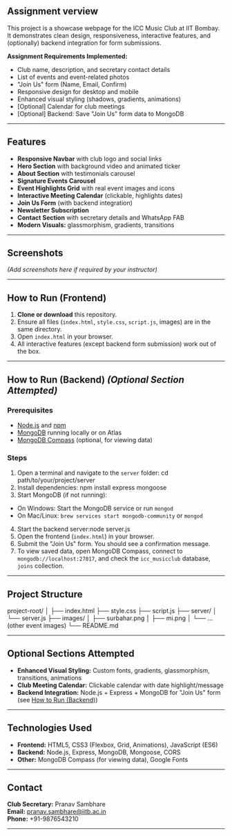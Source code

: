 ## Assignment verview

This project is a showcase webpage for the ICC Music Club at IIT Bombay.  
It demonstrates clean design, responsiveness, interactive features, and (optionally) backend integration for form submissions.

**Assignment Requirements Implemented:**
- Club name, description, and secretary contact details
- List of events and event-related photos
- "Join Us" form (Name, Email, Confirm)
- Responsive design for desktop and mobile
- Enhanced visual styling (shadows, gradients, animations)
- [Optional] Calendar for club meetings
- [Optional] Backend: Save "Join Us" form data to MongoDB

---

## Features

- **Responsive Navbar** with club logo and social links
- **Hero Section** with background video and animated ticker
- **About Section** with testimonials carousel
- **Signature Events Carousel**
- **Event Highlights Grid** with real event images and icons
- **Interactive Meeting Calendar** (clickable, highlights dates)
- **Join Us Form** (with backend integration)
- **Newsletter Subscription**
- **Contact Section** with secretary details and WhatsApp FAB
- **Modern Visuals:** glassmorphism, gradients, transitions

---

## Screenshots

*(Add screenshots here if required by your instructor)*

---

## How to Run (Frontend)

1. **Clone or download** this repository.
2. Ensure all files (`index.html`, `style.css`, `script.js`, images) are in the same directory.
3. Open `index.html` in your browser.
4. All interactive features (except backend form submission) work out of the box.

---

## How to Run (Backend) *(Optional Section Attempted)*

### Prerequisites

- [Node.js](https://nodejs.org/) and [npm](https://www.npmjs.com/)
- [MongoDB](https://www.mongodb.com/try/download/community) running locally or on Atlas
- [MongoDB Compass](https://www.mongodb.com/products/compass) (optional, for viewing data)

### Steps

1. Open a terminal and navigate to the `server` folder: cd path/to/your/project/server
2. Install dependencies: npm install express mongoose 
3. Start MongoDB (if not running):
- On Windows: Start the MongoDB service or run `mongod`
- On Mac/Linux: `brew services start mongodb-community` or `mongod`
4. Start the backend server:node server.js
5. Open the frontend (`index.html`) in your browser.
6. Submit the "Join Us" form. You should see a confirmation message.
7. To view saved data, open MongoDB Compass, connect to `mongodb://localhost:27017`, and check the `icc_musicclub` database, `joins` collection.

---

## Project Structure

project-root/
│
├── index.html
├── style.css
├── script.js
├── server/
│ └── server.js
├── images/
│ ├── surbahar.png
│ ├── mi.png
│ └── ... (other event images)
└── README.md




---

## Optional Sections Attempted

- **Enhanced Visual Styling:** Custom fonts, gradients, glassmorphism, transitions, animations
- **Club Meeting Calendar:** Clickable calendar with date highlight/message
- **Backend Integration:** Node.js + Express + MongoDB for "Join Us" form (see [How to Run (Backend)](#how-to-run-backend))

---

## Technologies Used

- **Frontend:** HTML5, CSS3 (Flexbox, Grid, Animations), JavaScript (ES6)
- **Backend:** Node.js, Express, MongoDB, Mongoose, CORS
- **Other:** MongoDB Compass (for viewing data), Google Fonts

---

## Contact

**Club Secretary:** Pranav Sambhare  
**Email:** pranav.sambhare@iitb.ac.in  
**Phone:** +91-9876543210

---




